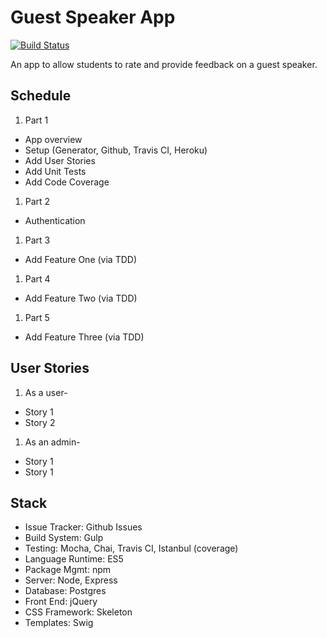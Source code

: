 # Guest Speaker App
[![Build Status](https://travis-ci.org/benhassara/guest-speaker-app.svg?branch=master)](https://travis-ci.org/benhassara/guest-speaker-app)

An app to allow students to rate and provide feedback on a guest speaker.

## Schedule

1. Part 1
  - App overview
  - Setup (Generator, Github, Travis CI, Heroku)
  - Add User Stories
  - Add Unit Tests
  - Add Code Coverage
1. Part 2
  - Authentication
1. Part 3
  - Add Feature One (via TDD)
1. Part 4
  - Add Feature Two (via TDD)
1. Part 5
  - Add Feature Three (via TDD)

## User Stories

1. As a user-
  - Story 1
  - Story 2
1. As an admin-
  - Story 1
  - Story 1

## Stack

- Issue Tracker: Github Issues
- Build System: Gulp
- Testing: Mocha, Chai, Travis CI, Istanbul (coverage)
- Language Runtime: ES5
- Package Mgmt: npm
- Server: Node, Express
- Database: Postgres
- Front End: jQuery
- CSS Framework: Skeleton
- Templates: Swig
